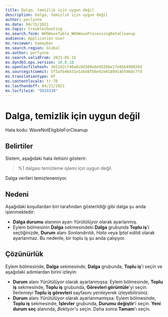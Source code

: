 ```yaml
---
title: Dalga, temizlik için uygun değil
description: Dalga, temizlik için uygun değil
author: perlynne
ms.date: 04/15/2021
ms.topic: troubleshooting
ms.search.form: WHSWaveTable_WHSWaveProcessingDataCleanup
audience: Application User
ms.reviewer: kamaybac
ms.search.region: Global
ms.author: perlynne
ms.search.validFrom: 2021-05-15
ms.dyn365.ops.version: 10.0.18
ms.openlocfilehash: 3e5142cf40a6c0d308e8e952bbe17e85b498826d
ms.sourcegitcommit: 5f5afb46431e1abd8fb6e92e0189914b598dc7fd
ms.translationtype: HT
ms.contentlocale: tr-TR
ms.lasthandoff: 04/21/2021
ms.locfileid: "5924339"
---
```

# <a name="wave-isnt-eligible-for-cleanup"></a>Dalga, temizlik için uygun değil

Hata kodu: WaveNotEligibleForCleanup

## <a name="symptoms"></a>Belirtiler

Sistem, aşağıdaki hata iletisini gösterir:

> %1 dalgası temizleme işlemi için uygun değil.

Dalga verileri temizlenemiyor.  

## <a name="cause"></a>Nedeni

Aşağıdaki koşullardan biri tarafından gösterildiği gibi dalga şu anda işlenmektedir:

- **Dalga durumu** alanının ayarı *Yürütülüyor* olarak ayarlanmış.
- Eylem bölmesinin **Dalga** sekmesindeki **Dalga** grubunda **Toplu iş**'i seçtiğinizde, **Durum** alanı *Sonlandırıldı*, *Hata* veya *İptal edildi* olarak ayarlanmaz. Bu nedenle, bir toplu iş şu anda çalışıyor.

## <a name="resolution"></a>Çözünürlük

Eylem bölmesinde, **Dalga** sekmesinde, **Dalga** grubunda, **Toplu iş**'i seçin ve aşağıdaki adımlardan birini izleyin:

- **Durum** alanı *Yürütülüyor* olarak ayarlanmışsa: Eylem bölmesinde, **Toplu iş** sekmesinde, **Toplu iş** grubunda, **Görevleri görüntüle**'yi seçin. İlerlemeyi **Toplu iş görevleri** sayfasını yenileyerek izleyebilirsiniz.
- **Durum** alanı *Yürütülüyor* olarak ayarlanmamışsa: Eylem bölmesinde, **Toplu iş** sekmesinde, **İşlevler** grubunda, **Durumu değiştir**'i seçin. **Yeni durum seç** alanında, *Bekliyor*'u seçin. Daha sonra **Tamam**'ı seçin.

